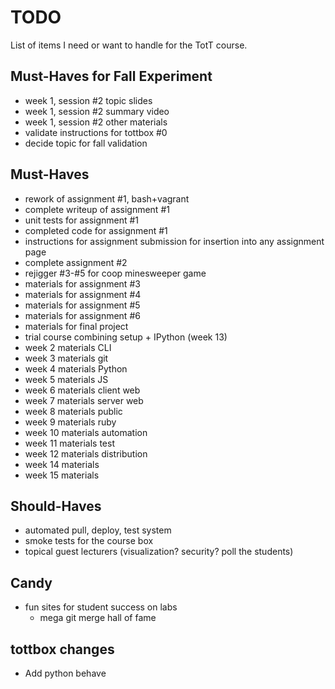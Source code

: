 # TODO

List of items I need or want to handle for the TotT course.

## Must-Haves for Fall Experiment

* week 1, session #2 topic slides
* week 1, session #2 summary video
* week 1, session #2 other materials
* validate instructions for tottbox #0
* decide topic for fall validation

## Must-Haves

* rework of assignment #1, bash+vagrant
* complete writeup of assignment #1
* unit tests for assignment #1
* completed code for assignment #1
* instructions for assignment submission for insertion into any assignment page
* complete assignment #2
* rejigger #3-#5 for coop minesweeper game
* materials for assignment #3
* materials for assignment #4
* materials for assignment #5
* materials for assignment #6
* materials for final project
* trial course combining setup + IPython (week 13)
* week 2 materials CLI
* week 3 materials git
* week 4 materials Python
* week 5 materials JS
* week 6 materials client web
* week 7 materials server web
* week 8 materials public
* week 9 materials ruby
* week 10 materials automation
* week 11 materials test
* week 12 materials distribution
* week 14 materials
* week 15 materials

## Should-Haves

* automated pull, deploy, test system
* smoke tests for the course box
* topical guest lecturers (visualization? security? poll the students)

## Candy

* fun sites for student success on labs
    * mega git merge hall of fame

## tottbox changes

* Add python behave